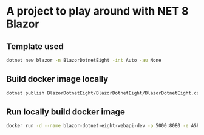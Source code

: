# A project to play around with NET 8 Blazor

## Template used

```sh
dotnet new blazor -n BlazorDotnetEight -int Auto -au None
```

## Build docker image locally

```sh
dotnet publish BlazorDotnetEight/BlazorDotnetEight/BlazorDotnetEight.csproj  -p:PublishProfile=BlazorDotnetEight/BlazorDotnetEight/Properties/PublishProfiles/local.pubxml -c Debug 
```

## Run locally build docker image

```sh
docker run -d --name blazor-dotnet-eight-webapi-dev -p 5000:8080 -e ASPNETCORE_ENVIRONMENT=Development -u app blazor-dotnet-eight-image:dev
```
